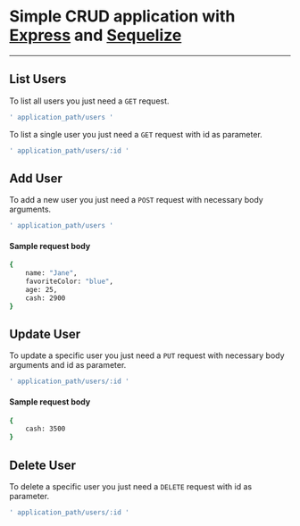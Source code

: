 # Simple CRUD application with [Express] and [Sequelize]

***

List Users
----------
To list all users you just need a `GET` request.
```sh
' application_path/users '
```

To list a single user you just need a `GET` request with id as parameter.
```sh
' application_path/users/:id '
```

Add User
----------
To add a new user you just need a `POST` request with necessary body arguments.
```sh
' application_path/users '
```

#### Sample request body
```sh
{
    name: "Jane",
    favoriteColor: "blue",
    age: 25,
    cash: 2900
}
```

Update User
----------
To update a specific user you just need a `PUT` request with necessary body arguments and id as parameter.
```sh
' application_path/users/:id '
```
#### Sample request body
```sh
{
    cash: 3500
}
```

Delete User
----------
To delete a specific user you just need a `DELETE` request with id as parameter.
```sh
' application_path/users/:id '
```
   [sequelize]: <https://sequelize.org/>
   [express]: <http://expressjs.com>